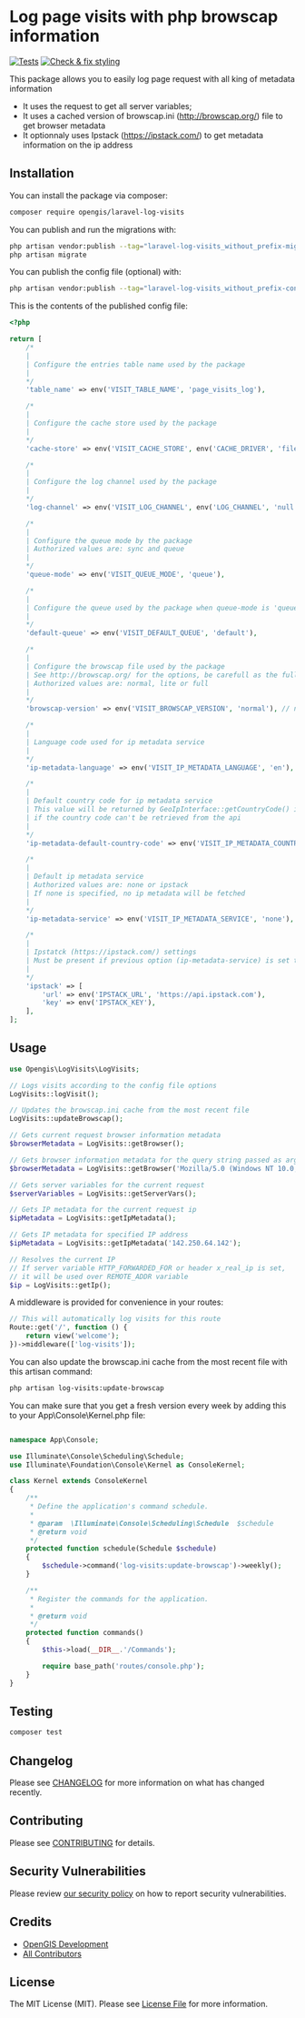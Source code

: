 # Log page visits with php browscap information

<!-- [![Latest Version on Packagist](https://img.shields.io/packagist/v/opengis/laravel-log-visits.svg?style=flat-square)](https://packagist.org/packages/opengis/laravel-log-visits) -->
[![Tests](https://github.com/opengis/laravel-log-visits/actions/workflows/run-tests.yml/badge.svg)](https://github.com/opengis/laravel-log-visits/actions/workflows/run-tests.yml)
[![Check & fix styling](https://github.com/opengis/laravel-log-visits/actions/workflows/php-cs-fixer.yml/badge.svg)](https://github.com/opengis/laravel-log-visits/actions/workflows/php-cs-fixer.yml)
<!-- [![Total Downloads](https://img.shields.io/packagist/dt/opengis/laravel-log-visits.svg?style=flat-square)](https://packagist.org/packages/opengis/laravel-log-visits) -->

This package allows you to easily log page request with all king of metadata information
- It uses the request to get all server variables;
- It uses a cached version of browscap.ini (http://browscap.org/) file to get browser metadata
- It optionnaly uses Ipstack (https://ipstack.com/) to get metadata information on the ip address

## Installation

You can install the package via composer:

```bash
composer require opengis/laravel-log-visits
```

You can publish and run the migrations with:

```bash
php artisan vendor:publish --tag="laravel-log-visits_without_prefix-migrations"
php artisan migrate
```

You can publish the config file (optional) with:
```bash
php artisan vendor:publish --tag="laravel-log-visits_without_prefix-config"
```

This is the contents of the published config file:

```php
<?php

return [
    /*
    |
    | Configure the entries table name used by the package
    |
    */
    'table_name' => env('VISIT_TABLE_NAME', 'page_visits_log'),

    /*
    |
    | Configure the cache store used by the package
    |
    */
    'cache-store' => env('VISIT_CACHE_STORE', env('CACHE_DRIVER', 'file')),

    /*
    |
    | Configure the log channel used by the package
    |
    */
    'log-channel' => env('VISIT_LOG_CHANNEL', env('LOG_CHANNEL', 'null')),

    /*
    |
    | Configure the queue mode by the package
    | Authorized values are: sync and queue
    |
    */
    'queue-mode' => env('VISIT_QUEUE_MODE', 'queue'),

    /*
    |
    | Configure the queue used by the package when queue-mode is 'queue'
    |
    */
    'default-queue' => env('VISIT_DEFAULT_QUEUE', 'default'),

    /*
    |
    | Configure the browscap file used by the package
    | See http://browscap.org/ for the options, be carefull as the full file is more than 100MB
    | Authorized values are: normal, lite or full
    |
    */
    'browscap-version' => env('VISIT_BROWSCAP_VERSION', 'normal'), // normal, lite or full

    /*
    |
    | Language code used for ip metadata service
    |
    */
    'ip-metadata-language' => env('VISIT_IP_METADATA_LANGUAGE', 'en'),

    /*
    |
    | Default country code for ip metadata service
    | This value will be returned by GeoIpInterface::getCountryCode() if
    | if the country code can't be retrieved from the api
    |
    */
    'ip-metadata-default-country-code' => env('VISIT_IP_METADATA_COUNTRY_CODE', 'us'),

    /*
    |
    | Default ip metadata service
    | Authorized values are: none or ipstack
    | If none is specified, no ip metadata will be fetched
    |
    */
    'ip-metadata-service' => env('VISIT_IP_METADATA_SERVICE', 'none'),

    /*
    |
    | Ipstatck (https://ipstack.com/) settings
    | Must be present if previous option (ip-metadata-service) is set to ipstack
    |
    */
    'ipstack' => [
        'url' => env('IPSTACK_URL', 'https://api.ipstack.com'),
        'key' => env('IPSTACK_KEY'),
    ],
];
```

## Usage


```php
use Opengis\LogVisits\LogVisits;

// Logs visits according to the config file options
LogVisits::logVisit();

// Updates the browscap.ini cache from the most recent file
LogVisits::updateBrowscap();

// Gets current request browser information metadata
$browserMetadata = LogVisits::getBrowser();

// Gets browser information metadata for the query string passed as argument
$browserMetadata = LogVisits::getBrowser('Mozilla/5.0 (Windows NT 10.0; Win64; x64) AppleWebKit/537.36 (KHTML, like Gecko) Chrome/96.0.4664.93 Safari/537.36');

// Gets server variables for the current request
$serverVariables = LogVisits::getServerVars();

// Gets IP metadata for the current request ip
$ipMetadata = LogVisits::getIpMetadata();

// Gets IP metadata for specified IP address
$ipMetadata = LogVisits::getIpMetadata('142.250.64.142');

// Resolves the current IP
// If server variable HTTP_FORWARDED_FOR or header x_real_ip is set,
// it will be used over REMOTE_ADDR variable
$ip = LogVisits::getIp();
```

A middleware is provided for convenience in your routes:

```php
// This will automatically log visits for this route
Route::get('/', function () {
    return view('welcome');
})->middleware(['log-visits']);
```

You can also update the browscap.ini cache from the most recent file with this artisan command:

```bash
php artisan log-visits:update-browscap
```

You can make sure that you get a fresh version every week by adding this to your App\Console\Kernel.php file:

```php

namespace App\Console;

use Illuminate\Console\Scheduling\Schedule;
use Illuminate\Foundation\Console\Kernel as ConsoleKernel;

class Kernel extends ConsoleKernel
{
    /**
     * Define the application's command schedule.
     *
     * @param  \Illuminate\Console\Scheduling\Schedule  $schedule
     * @return void
     */
    protected function schedule(Schedule $schedule)
    {
        $schedule->command('log-visits:update-browscap')->weekly();
    }

    /**
     * Register the commands for the application.
     *
     * @return void
     */
    protected function commands()
    {
        $this->load(__DIR__.'/Commands');

        require base_path('routes/console.php');
    }
}
```
## Testing

```bash
composer test
```

## Changelog

Please see [CHANGELOG](CHANGELOG.md) for more information on what has changed recently.

## Contributing

Please see [CONTRIBUTING](.github/CONTRIBUTING.md) for details.

## Security Vulnerabilities

Please review [our security policy](../../security/policy) on how to report security vulnerabilities.

## Credits

- [OpenGIS Development](https://github.com/opengis)
- [All Contributors](../../contributors)

## License

The MIT License (MIT). Please see [License File](LICENSE.md) for more information.
